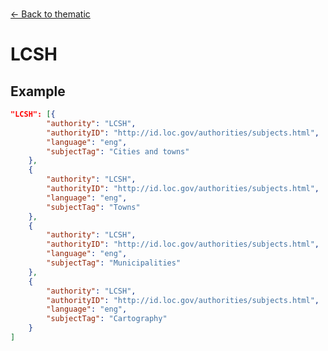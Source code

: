 ---
---

<br>

[← Back to thematic](./thematic.html)

# LCSH

<template>
    <div id = "container">
      <p class="larger-text">{{this.subjectTagging.thematic.properties.LCSH.description}}</p>
      <p >Expected Type: <strong>{{this.subjectTagging.thematic.properties.LCSH.type}}</strong></p>
    <table id ="property-table">
        <tr>
            <th>Property</th>
            <th>Expected Type</th>
            <th>Constant Value</th>
        </tr>
        <tr v-for="item, index in this.subjectTagging.thematic.properties.LCSH.items[0].properties" :key="index">
            <td>{{index}}</td>
            <td>{{item.type}}</td>
            <td>{{item.const}}</td>
        </tr>
    </table> 
    </div>
</template>

<script>
import axios from 'axios'


export default {

    data() {
        return {
          schema: [],
          coreCitation: [],
          dataEndpoints: [],
          subjectTagging: [],
          dataBiography: [],
          resourceConstellation: [],
          dataLifecycle: [],
        }
    },
    methods: {
        whatsUp(){
          console.log(this.dataEndpoints)
        }
    },
    computed: {
        data() {
            return this.$page.frontmatter
        }
    },
    created() {
        //returns a promise
        axios.get("https://raw.githubusercontent.com/nblmc/Data-Context/master/schema.json")
            .then(response => {
                this.schema = response.data.properties
                this.coreCitation = response.data.properties.coreCitation.properties
                this.dataEndpoints = response.data.properties.dataEndpoints
                this.subjectTagging = response.data.properties.subjectTagging.properties
                this.dataBiography = response.data.properties.dataBiography.properties
                this.resourceConstellation = response.data.properties.resourceConstellation.properties
                this.dataLifecycle = response.data.properties.dataLifecycle.properties
            }).catch(err => {
                console.log(err)
            })
    }
}
</script>

<style lang="stylus">

table#property-table
  width:100%

p.larger-text
  font-size 120%

</style>

## Example 

``` json
"LCSH": [{
		"authority": "LCSH",
		"authorityID": "http://id.loc.gov/authorities/subjects.html",
		"language": "eng",
		"subjectTag": "Cities and towns"
	},
	{
		"authority": "LCSH",
		"authorityID": "http://id.loc.gov/authorities/subjects.html",
		"language": "eng",
		"subjectTag": "Towns"
	},
	{
		"authority": "LCSH",
		"authorityID": "http://id.loc.gov/authorities/subjects.html",
		"language": "eng",
		"subjectTag": "Municipalities"
	},
	{
		"authority": "LCSH",
		"authorityID": "http://id.loc.gov/authorities/subjects.html",
		"language": "eng",
		"subjectTag": "Cartography"
	}
]
```